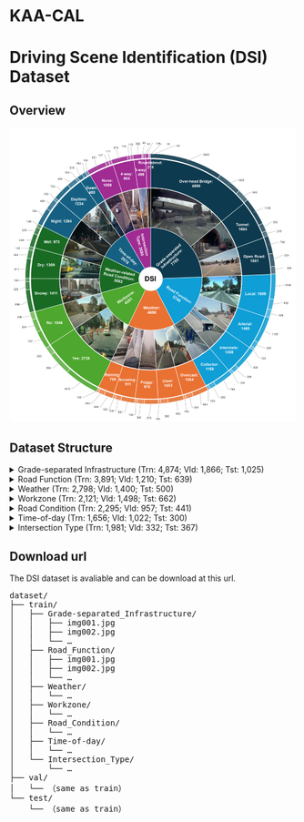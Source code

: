 # KAA-CAL
# Driving Scene Identification (DSI) Dataset
## Overview
<p align="center">
  <img src="pic/DSI-1.png" alt="DSI Overview" width="600" />
</p>

## Dataset Structure

<details>
<summary>Grade-separated Infrastructure (Trn: 4,874; Vld: 1,866; Tst: 1,025)</summary>

| Class             | Trn   | Vld   | Tst |
|-------------------|-------|-------|-----|
| Over-head Bridge  | 3,000 | 1,000 | 500 |
| Tunnel            | 1,136 | 332   | 216 |
| Open Road         | 738   | 534   | 309 |

</details>

<details>
<summary>Road Function (Trn: 3,891; Vld: 1,210; Tst: 639)</summary>

| Class        | Trn   | Vld  | Tst |
|--------------|-------|------|-----|
| Local        | 1,038 | 432  | 339 |
| Arterial     | 1,105 | 260  | 100 |
| Interstate   | 950   | 258  | 100 |
| Collector    | 798   | 260  | 100 |

</details>

<details>
<summary>Weather (Trn: 2,798; Vld: 1,400; Tst: 500)</summary>

| Class    | Trn   | Vld  | Tst |
|----------|-------|------|-----|
| Overcast | 654   | 300  | 100 |
| Clear    | 653   | 300  | 100 |
| Foggy    | 572   | 300  | 100 |
| Snowing  | 561   | 250  | 100 |
| Raining  | 358   | 250  | 100 |

</details>

<details>
<summary>Workzone (Trn: 2,121; Vld: 1,498; Tst: 662)</summary>

| Class | Trn   | Vld  | Tst |
|-------|-------|------|-----|
| Yes   | 1,418 | 964  | 353 |
| No    | 703   | 534  | 309 |

</details>

<details>
<summary>Road Condition (Trn: 2,295; Vld: 957; Tst: 441)</summary>

| Class | Trn   | Vld  | Tst |
|-------|-------|------|-----|
| Snowy | 938   | 325  | 150 |
| Dry   | 811   | 353  | 145 |
| Wet   | 548   | 279  | 146 |

</details>

<details>
<summary>Time-of-day (Trn: 1,656; Vld: 1,022; Tst: 300)</summary>

| Class     | Trn   | Vld  | Tst |
|-----------|-------|------|-----|
| Night     | 708   | 485  | 100 |
| Daytime   | 734   | 400  | 100 |
| Dawn/Dusk | 216   | 164  | 100 |

</details>

<details>
<summary>Intersection Type (Trn: 1,981; Vld: 332; Tst: 367)</summary>

| Class       | Trn   | Vld  | Tst |
|-------------|-------|------|-----|
| None        | 801   | 147  | 111 |
| 4-way       | 673   | 116  | 115 |
| 3-way       | 358   | 50   | 91  |
| Roundabout  | 149   | 19   | 50  |

</details>

## Download url
The DSI dataset is avaliable and can be download at this url.

<pre markdown>
dataset/
├── train/
│   ├── Grade-separated_Infrastructure/
│   │   ├── img001.jpg
│   │   ├── img002.jpg
│   │   └── …
│   ├── Road_Function/
│   │   ├── img001.jpg
│   │   ├── img002.jpg
│   │   └── …
│   ├── Weather/
│   │   └── …
│   ├── Workzone/
│   │   └── …
│   ├── Road_Condition/
│   │   └── …
│   ├── Time-of-day/
│   │   └── …
│   └── Intersection_Type/
│       └── …
├── val/
│   └── （same as train）
└── test/
    └── （same as train）
</pre>

